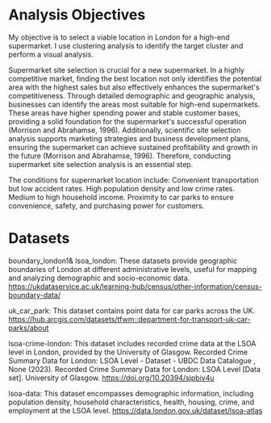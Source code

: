 # **Analysis Objectives**

My objective is to select a viable location in London for a high-end supermarket. I use clustering analysis to identify the target cluster and perform a visual analysis.

Supermarket site selection is crucial for a new supermarket. In a highly competitive market, finding the best location not only identifies the potential area with the highest sales but also effectively enhances the supermarket's competitiveness. Through detailed demographic and geographic analysis, businesses can identify the areas most suitable for high-end supermarkets. These areas have higher spending power and stable customer bases, providing a solid foundation for the supermarket's successful operation (Morrison and Abrahamse, 1996). Additionally, scientific site selection analysis supports marketing strategies and business development plans, ensuring the supermarket can achieve sustained profitability and growth in the future (Morrison and Abrahamse, 1996). Therefore, conducting supermarket site selection analysis is an essential step.

The conditions for supermarket location include: Convenient transportation but low accident rates. High population density and low crime rates. Medium to high household income. Proximity to car parks to ensure convenience, safety, and purchasing power for customers.


# Datasets

boundary_london1& lsoa_london: These datasets provide geographic boundaries of London at different administrative levels, useful for mapping and analyzing demographic and socio-economic data. https://ukdataservice.ac.uk/learning-hub/census/other-information/census-boundary-data/

uk_car_park: This dataset contains point data for car parks across the UK. https://hub.arcgis.com/datasets/tfwm::department-for-transport-uk-car-parks/about

lsoa-crime-london: This dataset includes recorded crime data at the LSOA level in London, provided by the University of Glasgow.  Recorded Crime Summary Data for London: LSOA Level - Dataset - UBDC Data Catalogue , None (2023). Recorded Crime Summary Data for London: LSOA Level [Data set]. University of Glasgow. https://doi.org/10.20394/sjpbiv4u

lsoa-data: This dataset encompasses demographic information, including population density, household characteristics, health, housing, crime, and employment at the LSOA level. https://data.london.gov.uk/dataset/lsoa-atlas
